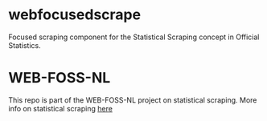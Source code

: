 # webfocusedscrape
Focused scraping component for the Statistical Scraping concept in Official Statistics.

# WEB-FOSS-NL
This repo is part of the WEB-FOSS-NL project on statistical scraping.
More info on statistical scraping [here](https://github.com/SNStatComp/SSIG) 
